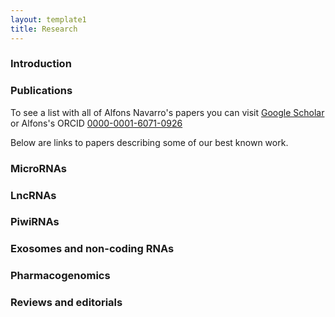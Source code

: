 ```yaml
---
layout: template1
title: Research
---
```


### Introduction


### Publications


To see a list with all of Alfons Navarro's papers you can visit 
[Google Scholar](https://scholar.google.es/citations?user=xF42u88AAAAJ&hl=en) or
Alfons's ORCID [0000-0001-6071-0926](https://orcid.org/0000-0001-6071-0926)

Below are links to papers describing some of our best known work.


### MicroRNAs


### LncRNAs


### PiwiRNAs


### Exosomes and non-coding RNAs


### Pharmacogenomics


### Reviews and editorials









